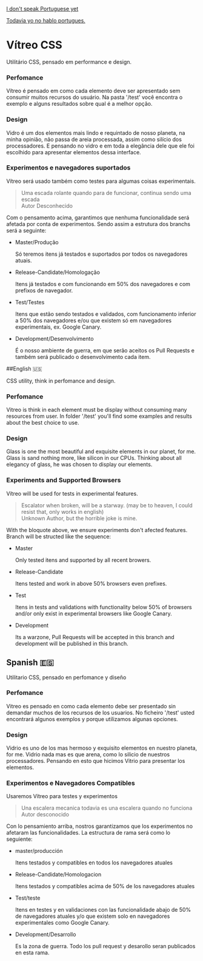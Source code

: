 [I don't speak Portuguese yet](#english) 

[Todavia yo no hablo portugues.](#spanish)

# Vítreo CSS

Utilitário CSS, pensado em performance e design.

### Perfomance  

Vítreo é pensado em como cada elemento deve ser apresentado sem consumir muitos recursos do usuário. Na pasta '/test' você encontra o exemplo e alguns resultados sobre qual é a melhor opção.

### Design

Vidro é um dos elementos mais lindo e requintado de nosso planeta, na minha opinião, não passa de areia processada, assim como silício dos processadores. E pensando no vidro e em toda a elegância dele que ele foi escolhido para apresentar elementos dessa interface.

### Experimentos e navegadores suportados

Vítreo será usado também como testes para algumas coisas experimentais.

> Uma escada rolante quando para de funcionar, continua sendo uma escada <br/>
>                                                     Autor Desconhecido

Com o pensamento acima, garantimos que nenhuma funcionalidade será afetada por conta de experimentos. Sendo assim a estrutura dos branchs será a seguinte:

* Master/Produção

	Só teremos itens já testados e suportados por todos os navegadores atuais.

* Release-Candidate/Homologação

	Itens já testados e com funcionando em 50% dos navegadores e com prefixos de navegador.

* Test/Testes

	Itens que estão sendo testados e validados, com funcionamento inferior a 50% dos navegadores e/ou que existem só em navegadores experimentais, ex. Google Canary.

* Development/Desenvolvimento

	É o nosso ambiente de guerra, em que serão aceitos os Pull Requests e também será publicado o desenvolvimento cada item.


##<a id=english>English :us: </a>

CSS utility, think in perfomance and design.

### Perfomance  

Vitreo is think in each element must be display without consuming many resources from user. In folder '/test' you'll find some examples and results about the best choice to use.

### Design

Glass is one the most beautiful and exquisite elements in our planet, for me. Glass is sand nothing more, like silicon in our CPUs. Thinking about all elegancy of glass, he was chosen to display our elements.

### Experiments and Supported Browsers

Vítreo will be used for tests in experimental features.

> Escalator when broken, will be a starway. (may be to heaven, I could resist that, only works in english)<br />
>                                  Unknown Author, but the horrible joke is mine.

With the bloquote above, we ensure experiments don't afected features. Branch will be structed like the sequence:

* Master
	
	Only tested itens and supported by all recent browers.

* Release-Candidate
	
	Itens tested and work in above 50% browsers even prefixes.

* Test

	Itens in tests and validations with functionality below 50% of browsers and/or only exist in experimental browsers like Google Canary.

* Development

	Its a warzone, Pull Requests will be accepted in this branch and development will be published in this branch.

## <a id=spanish>Spanish :es: </a>

Utilitario CSS, pensado en perfomance y diseño

### Perfomance

Vitreo es pensado en como cada elemento debe ser presentado sin demandar muchos de los recursos de los usuarios. No ficheiro '/test' usted encontrará algunos exemplos y porque utilizamos algunas opciones.

### Design

Vidrio es uno de los mas hermoso y exquisito elementos en nuestro planeta, for me. Vidrio nada mas es que arena, como lo silicio de nuestros processadores. Pensando en esto que hicimos Vitrio para presentar los elementos.

### Experimentos e Navegadores Compatibles

Usaremos Vítreo para testes y experimentos

> Una escalera mecanica todavia es una escalera quando no funciona <br />
>                                               Autor desconocido

Con lo pensamiento arriba, nostros garantizamos que los experimentos no afetaram las funcionalidades. La estructura de rama será como lo seguiente:

* master/producción

	Itens testados y compatibles en todos los navegadores atuales 

* Release-Candidate/Homologacion

	Itens testados y compatibles acima de 50% de los navegadores atuales

* Test/teste

	Itens en testes y en validaciones con las funcionalidade abajo de 50% de navegadores atuales y/o que existem solo en navegadores experimentales como Google Canary.

* Development/Desarrollo
	
	Es la zona de guerra. Todo los pull request y desarollo seran publicados en esta rama.

